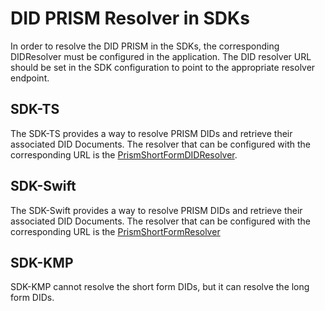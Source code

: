 # DID PRISM Resolver in SDKs

In order to resolve the DID PRISM in the SDKs, the corresponding DIDResolver must be configured in the application.
The DID resolver URL should be set in the SDK configuration to point to the appropriate resolver endpoint.

## SDK-TS

The SDK-TS provides a way to resolve PRISM DIDs and retrieve their associated DID Documents. 
The resolver that can be configured with the corresponding URL is the [PrismShortFormDIDResolver](https://github.com/hyperledger-identus/sdk-ts/blob/main/integration-tests/e2e-tests/src/resolvers/PrismShortFormDIDResolver.ts).

## SDK-Swift
The SDK-Swift provides a way to resolve PRISM DIDs and retrieve their associated DID Documents.
The resolver that can be configured with the corresponding URL is the [PrismShortFormResolver](https://github.com/hyperledger-identus/sdk-swift/blob/main/E2E/Tests/Source/Resolvers/PrismShortFormResolver.swift)

## SDK-KMP

SDK-KMP cannot resolve the short form DIDs, but it can resolve the long form DIDs.